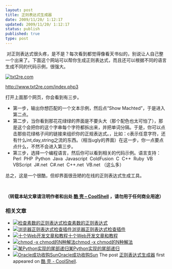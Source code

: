 ```yaml
---
layout: post
title: 正则表达式生成器
date: 2009/11/20/ 1:12:17
updated: 2009/11/20/ 1:12:17
status: publish
published: true
type: post
---
```


 对正则表达式很头疼，是不是？每次看到都觉得像看天书似的，别说让人自己整一个出来了。下面这个网站可以帮你生成正则表达式，而且还可以根据不同的语言生成不同的代码示例，很强大。


[![txt2re.com](https://coolshell.cn/wp-content/uploads/2009/11/txt2re.jpg "txt2re.com")](http://www.txt2re.com/index.php3)


<http://www.txt2re.com/index.php3>


打开上面那个网页，你会看到有三步。


* 第一步，输出你想匹配的一个文本示例，然后点“Show Machted”，于是进入第二点。
* 第二步，当你看到那花花绿绿的界面是不要头大（那个配色也太可怕了），那是这个会把你的这个字串每个字符都拆出来，并把单词分隔。于是，你可以点击那些花绿格子间的链接来组织你的正规表达式。，比如：c表示任意字符，还有什么int,day,string之流的东西。（相当ugly的界面）在这一步，你一点要点点什么，不然不会进入第三步。
* 第三步，选择一个编程语言，然后你可以看到相关的代码示例。语言支持：Perl  PHP  Python  Java  Javascript  ColdFusion  C  C++  Ruby  VB  VBScript  J#.net  C#.net  C++.net  VB.net （这么多）


总之，这是一个很酷，但却界面很丑陋的在线的正则表达式生成工具。


 




**（转载本站文章请注明作者和出处 [酷 壳 – CoolShell](https://coolshell.cn/) ，请勿用于任何商业用途）**



### 相关文章

* [![检查素数的正则表达式](https://coolshell.cn/wp-content/plugins/wordpress-23-related-posts-plugin/static/thumbs/8.jpg)](https://coolshell.cn/articles/2704.html)[检查素数的正则表达式](https://coolshell.cn/articles/2704.html)
* [![浏览器正则表达式检查插件](https://coolshell.cn/wp-content/plugins/wordpress-23-related-posts-plugin/static/thumbs/28.jpg)](https://coolshell.cn/articles/2667.html)[浏览器正则表达式检查插件](https://coolshell.cn/articles/2667.html)
* [![十个Web开发文章和教程](https://coolshell.cn/wp-content/plugins/wordpress-23-related-posts-plugin/static/thumbs/29.jpg)](https://coolshell.cn/articles/1387.html)[十个Web开发文章和教程](https://coolshell.cn/articles/1387.html)
* [![chmod -x chmod的N种解法](https://coolshell.cn/wp-content/plugins/wordpress-23-related-posts-plugin/static/thumbs/3.jpg)](https://coolshell.cn/articles/3136.html)[chmod -x chmod的N种解法](https://coolshell.cn/articles/3136.html)
* [![某Python实现的尾部递归](https://coolshell.cn/wp-content/uploads/2009/04/snake-150x150.jpg)](https://coolshell.cn/articles/737.html)[某Python实现的尾部递归](https://coolshell.cn/articles/737.html)
* [![Oracle成功收购Sun](https://coolshell.cn/wp-content/plugins/wordpress-23-related-posts-plugin/static/thumbs/18.jpg)](https://coolshell.cn/articles/595.html)[Oracle成功收购Sun](https://coolshell.cn/articles/595.html)
The post [正则表达式生成器](https://coolshell.cn/articles/1830.html) first appeared on [酷 壳 - CoolShell](https://coolshell.cn).